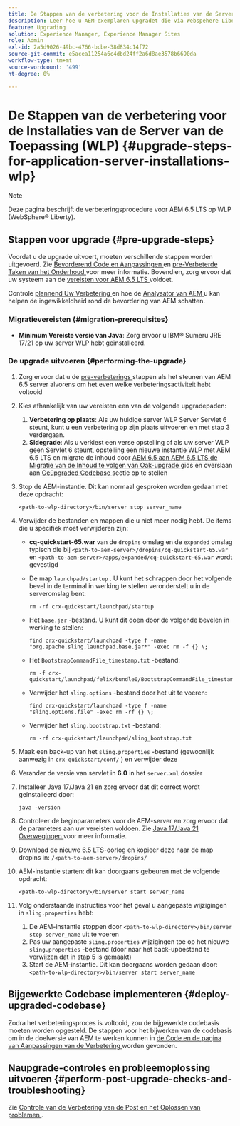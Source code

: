 ```yaml
---
title: De Stappen van de verbetering voor de Installaties van de Server van de Toepassing (WLP)
description: Leer hoe u AEM-exemplaren upgradet die via Webspehere Liberty zijn geïmplementeerd.
feature: Upgrading
solution: Experience Manager, Experience Manager Sites
role: Admin
exl-id: 2a5d9026-49bc-4766-bcbe-38d834c14f72
source-git-commit: e5acea11254a6c4dbd24ff2a6d8ae3578b6690da
workflow-type: tm+mt
source-wordcount: '499'
ht-degree: 0%

---
```


# De Stappen van de verbetering voor de Installaties van de Server van de Toepassing (WLP) {#upgrade-steps-for-application-server-installations-wlp}

>[!NOTE]
>
>Deze pagina beschrijft de verbeteringsprocedure voor AEM 6.5 LTS op WLP (WebSphere® Liberty).

## Stappen voor upgrade {#pre-upgrade-steps}

Voordat u de upgrade uitvoert, moeten verschillende stappen worden uitgevoerd. Zie [ Bevorderend Code en Aanpassingen ](/help/sites-deploying/upgrading-code-and-customizations.md) en [ pre-Verbeterde Taken van het Onderhoud ](/help/sites-deploying/pre-upgrade-maintenance-tasks.md) voor meer informatie. Bovendien, zorg ervoor dat uw systeem aan de [ vereisten voor AEM 6.5 LTS ](/help/sites-deploying/technical-requirements.md) voldoet.

Controle [ plannend Uw Verbetering ](/help/sites-deploying/upgrade-planning.md) en hoe de [ Analysator van AEM ](/help/sites-deploying/aem-analyzer.md) u kan helpen de ingewikkeldheid rond de bevordering van AEM schatten.

### Migratievereisten {#migration-prerequisites}

* **Minimum Vereiste versie van Java**: Zorg ervoor u IBM® Sumeru JRE 17/21 op uw server WLP hebt geïnstalleerd.

### De upgrade uitvoeren {#performing-the-upgrade}

1. Zorg ervoor dat u de [ pre-verbeterings ](#pre-upgrade-steps) stappen als het steunen van AEM 6.5 server alvorens om het even welke verbeteringsactiviteit hebt voltooid
1. Kies afhankelijk van uw vereisten een van de volgende upgradepaden:
   1. **Verbetering op plaats**: Als uw huidige server WLP Server Servlet 6 steunt, kunt u een verbetering op zijn plaats uitvoeren en met stap 3 verdergaan.
   1. **Sidegrade**: Als u verkiest een verse opstelling of als uw server WLP geen Servlet 6 steunt, opstelling een nieuwe instantie WLP met AEM 6.5 LTS en migrate de inhoud door [ AEM 6.5 aan AEM 6.5 LTS de Migratie van de Inhoud te volgen van Oak-upgrade ](/help/sites-deploying/aem-65-to-aem-65lts-content-migration-using-oak-upgrade.md) gids en overslaan aan [ Geüpgraded Codebase ](#deploy-upgraded-codebase) sectie op te stellen

1. Stop de AEM-instantie. Dit kan normaal gesproken worden gedaan met deze opdracht:

   ```shell
   <path-to-wlp-directory>/bin/server stop server_name
   ```

1. Verwijder de bestanden en mappen die u niet meer nodig hebt. De items die u specifiek moet verwijderen zijn:

   * **cq-quickstart-65.war** van de `dropins` omslag en de `expanded` omslag typisch die bij `<path-to-aem-server>/dropins/cq-quickstart-65.war` en `<path-to-aem-server>/apps/expanded/cq-quickstart-65.war` wordt gevestigd
   * De map `launchpad/startup` . U kunt het schrappen door het volgende bevel in de terminal in werking te stellen veronderstelt u in de serveromslag bent:

     ```shell
     rm -rf crx-quickstart/launchpad/startup
     ```

   * Het `base.jar` -bestand. U kunt dit doen door de volgende bevelen in werking te stellen:

     ```shell
     find crx-quickstart/launchpad -type f -name "org.apache.sling.launchpad.base.jar*" -exec rm -f {} \;
     ```

   * Het `BootstrapCommandFile_timestamp.txt` -bestand:

     ```shell
     rm -f crx-quickstart/launchpad/felix/bundle0/BootstrapCommandFile_timestamp.txt
     ```

   * Verwijder het `sling.options` -bestand door het uit te voeren:

     ```shell
     find crx-quickstart/launchpad -type f -name "sling.options.file" -exec rm -rf {} \; 
     ```

   * Verwijder het `sling.bootstrap.txt` -bestand:

     ```shell
     rm -rf crx-quickstart/launchpad/sling_bootstrap.txt
     ```

1. Maak een back-up van het `sling.properties` -bestand (gewoonlijk aanwezig in `crx-quickstart/conf/` ) en verwijder deze
1. Verander de versie van servlet in **6.0** in het `server.xml` dossier
1. Installeer Java 17/Java 21 en zorg ervoor dat dit correct wordt geïnstalleerd door:

   ```shell
   java -version
   ```

1. Controleer de beginparameters voor de AEM-server en zorg ervoor dat de parameters aan uw vereisten voldoen. Zie [ Java 17/Java 21 Overwegingen ](/help/sites-deploying/custom-standalone-install.md#java-considerations) voor meer informatie.
1. Download de nieuwe 6.5 LTS-oorlog en kopieer deze naar de map dropins in: `/<path-to-aem-server>/dropins/`
1. AEM-instantie starten: dit kan doorgaans gebeuren met de volgende opdracht:

   ```shell
   <path-to-wlp-directory>/bin/server start server_name
   ```

1. Volg onderstaande instructies voor het geval u aangepaste wijzigingen in `sling.properties` hebt:

   1. De AEM-instantie stoppen door `<path-to-wlp-directory>/bin/server stop server_name` uit te voeren
   1. Pas uw aangepaste `sling.properties` wijzigingen toe op het nieuwe `sling.properties` -bestand (door naar het back-upbestand te verwijzen dat in stap 5 is gemaakt)
   1. Start de AEM-instantie. Dit kan doorgaans worden gedaan door: `<path-to-wlp-directory>/bin/server start server_name`

## Bijgewerkte Codebase implementeren {#deploy-upgraded-codebase}

Zodra het verbeteringsproces is voltooid, zou de bijgewerkte codebasis moeten worden opgesteld. De stappen voor het bijwerken van de codebasis om in de doelversie van AEM te werken kunnen in [ de Code en de pagina van Aanpassingen van de Verbetering ](/help/sites-deploying/upgrading-code-and-customizations.md) worden gevonden.

## Naupgrade-controles en probleemoplossing uitvoeren {#perform-post-upgrade-checks-and-troubleshooting}

Zie [ Controle van de Verbetering van de Post en het Oplossen van problemen ](/help/sites-deploying/post-upgrade-checks-and-troubleshooting.md).
